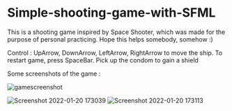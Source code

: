 # Simple-shooting-game-with-SFML

This is a shooting game inspired by Space Shooter, which was made for the purpose of personal practicing. Hope this helps somebody, somehow :)

Control : UpArrow, DownArrow, LeftArrow, RightArrow to move the ship.
To restart game, press SpaceBar.
Pick up the condom to gain a shield

Some screenshots of the game :

![gamescreenshot](https://user-images.githubusercontent.com/86960969/150321760-d0811a0c-eb6b-4987-aa2d-bd531479dd64.png)


![Screenshot 2022-01-20 173039](https://user-images.githubusercontent.com/86960969/150321801-097444c2-f358-445c-baf1-84f55e60a58c.png)
![Screenshot 2022-01-20 173113](https://user-images.githubusercontent.com/86960969/150321807-fd0f2e8f-f3c7-49e3-a534-3462500009f1.png)
